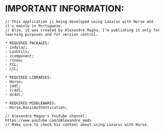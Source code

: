 # IMPORTANT INFORMATION:

	// This application is being developed using Lazarus with Horse and it's mainly in Portuguese.
	// Also, it was created by Alexandre Magno, I'm publishing it only for learning purposes and for version control.
	
	* REQUIRED PACKAGES:
	- indylaz;
	- LazUtils;
	- zcomponent;
	- rxnew;
	- FCL;
	- LCL;
	
	* REQUIRED LIBRARIES:
	- Horse;
	- j4dl;
	- rr4dl;
	- dc4dl;
	
	* REQUIRED MIDDLEWARES:
	- Horse.BasicAuthentication;
	
	// Alexandre Magno's YouTube channel: https://www.youtube.com/@Alexandre_amds
	// Make sure to check his content about using Lazarus with Horse.
